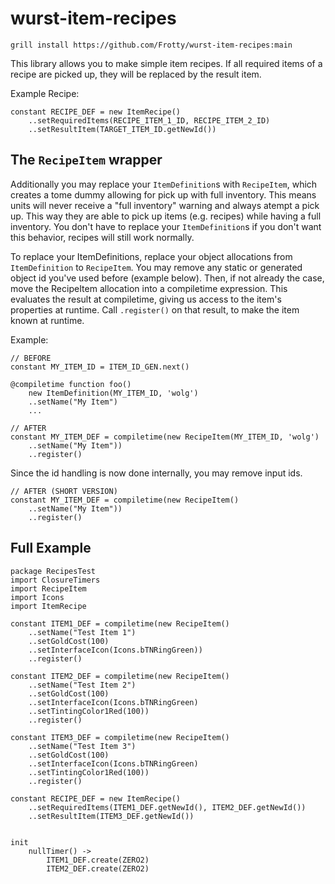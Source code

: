 # wurst-item-recipes

`grill install https://github.com/Frotty/wurst-item-recipes:main`
 
This library allows you to make simple item recipes. If all required items of a recipe are picked up, they will be replaced by the result item.

Example Recipe:

```wurst
constant RECIPE_DEF = new ItemRecipe()
    ..setRequiredItems(RECIPE_ITEM_1_ID, RECIPE_ITEM_2_ID)
    ..setResultItem(TARGET_ITEM_ID.getNewId())
```

## The `RecipeItem` wrapper

Additionally you may replace your `ItemDefinition`s with `RecipeItem`, which creates a tome dummy allowing for pick up with full inventory.
This means units will never receive a "full inventory" warning and always atempt a pick up.
This way they are able to pick up items (e.g. recipes) while having a full inventory.
You don't have to replace your `ItemDefinition`s if you don't want this behavior, recipes will still work normally.

To replace your ItemDefinitions, replace your object allocations from `ItemDefinition` to `RecipeItem`. You may remove any static or generated object id you've used before (example below). Then, if not already the case, move the RecipeItem allocation into a compiletime expression. This evaluates the result at compiletime, giving us access to the item's properties at runtime. Call `.register()` on that result, to make the item known at runtime.

Example:

```wurst
// BEFORE
constant MY_ITEM_ID = ITEM_ID_GEN.next()

@compiletime function foo()
    new ItemDefinition(MY_ITEM_ID, 'wolg')
    ..setName("My Item")
    ...
```

```wurst
// AFTER
constant MY_ITEM_DEF = compiletime(new RecipeItem(MY_ITEM_ID, 'wolg')
    ..setName("My Item"))
    ..register()
```

Since the id handling is now done internally, you may remove input ids.

```wurst
// AFTER (SHORT VERSION)
constant MY_ITEM_DEF = compiletime(new RecipeItem()
    ..setName("My Item"))
    ..register()
```

## Full Example

```wurst
package RecipesTest
import ClosureTimers
import RecipeItem
import Icons
import ItemRecipe

constant ITEM1_DEF = compiletime(new RecipeItem()
    ..setName("Test Item 1")
    ..setGoldCost(100)
    ..setInterfaceIcon(Icons.bTNRingGreen))
    ..register()

constant ITEM2_DEF = compiletime(new RecipeItem()
    ..setName("Test Item 2")
    ..setGoldCost(100)
    ..setInterfaceIcon(Icons.bTNRingGreen)
    ..setTintingColor1Red(100))
    ..register()

constant ITEM3_DEF = compiletime(new RecipeItem()
    ..setName("Test Item 3")
    ..setGoldCost(100)
    ..setInterfaceIcon(Icons.bTNRingGreen)
    ..setTintingColor1Red(100))
    ..register()

constant RECIPE_DEF = new ItemRecipe()
    ..setRequiredItems(ITEM1_DEF.getNewId(), ITEM2_DEF.getNewId())
    ..setResultItem(ITEM3_DEF.getNewId())


init
    nullTimer() -> 
        ITEM1_DEF.create(ZERO2)
        ITEM2_DEF.create(ZERO2)
```

